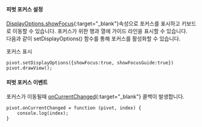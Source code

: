 #### 피벗 포커스 설정
  
[DisplayOptions.showFocus](http://help.realgrid.com/pivotApi/types/DisplayOptions/){:target="_blank"}속성으로 포커스를 표시하고 키보드로 이동할 수 있습니다. 
포커스가 위한 행과 열에 가이드 라인을 표시할 수 있습니다.   
다음과 같이 setDisplayOptions() 함수를 통해 포커스를 활성화할 수 있습니다.

<a class="btn primary small round lowercase" id="btnSetDisplayOptions">포커스 표시</a>

```
pivot.setDisplayOptions({showFocus:true, showFocusGuide:true})
pivot.drawView();
```

#### 피벗 포커스 이벤트

포커스가 이동될때 [onCurrentChanged](http://help.realgrid.com/pivotApi/RealPivot/onCurrentChanged/){:target="_blank"} 콜백이 발생합니다.  

```
pivot.onCurrentChanged = function (pivot, index) {
    console.log(index); 
}
```

<script>
$('#btnSetDisplayOptions').click(function() {
	pivot.setDisplayOptions({showFocus:true, showFocusGuide:true})
	pivot.drawView();
});

</script>